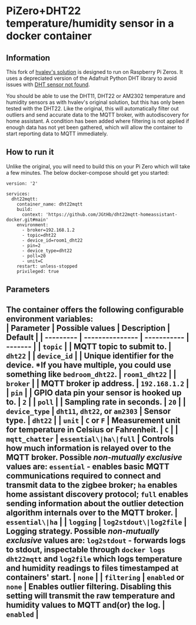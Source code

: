 # PiZero+DHT22 temperature/humidity sensor in a docker container

## Information
This fork of [hvalev's solution](https://github.com/hvalev/dht22mqtt-homeassistant-docker) is designed to run on Raspberry Pi Zeros. It uses a depreciated version of the Adafruit Python DHT library to avoid issues with [DHT sensor not found](https://github.com/adafruit/Adafruit_CircuitPython_DHT/issues/49).

You should be able to use the DHT11, DHT22 or AM2302 temperature and humidity sensors as with hvalev's original solution, but this has only been tested with the DHT22. Like the original, this will automatically filter out outliers and send accurate data to the MQTT broker, with autodiscovery for home assistant. A condition has been added where filtering is not applied if enough data has not yet been gathered, which will allow the container to start reporting data to MQTT immediately.

## How to run it
Unlike the original, you will need to build this on your Pi Zero which will take a few minutes. The below docker-compose should get you started:

```
version: '2'

services:
  dht22mqtt:
    container_name: dht22mqtt
    build:
      context: 'https://github.com/JGtHb/dht22mqtt-homeassistant-docker.git#main'
    environment:
      - broker=192.168.1.2
      - topic=dht22
      - device_id=room1_dht22
      - pin=2
      - device_type=dht22
      - poll=20
      - unit=C
    restart: unless-stopped
    privileged: true
```

## Parameters
The container offers the following configurable environment variables:</br>
| Parameter | Possible values | Description | Default |
| --------- | --------------- | ----------- | ------- |
| ```topic``` |  | MQTT topic to submit to. | ```dht22```  |
| ```device_id``` |  | Unique identifier for the device. \*If you have multiple, you could use something like ```bedroom_dht22```. | ```room1_dht22``` |
| ```broker``` |  | MQTT broker ip address. | ```192.168.1.2``` |
| ```pin``` |  | GPIO data pin your sensor is hooked up to. | ```2``` |
| ```poll``` |  | Sampling rate in seconds.  | ```20``` |
| ```device_type``` | ```dht11```, ```dht22```, or ```am2303``` | Sensor type.  | ```dht22``` |
| ```unit``` | ```C``` or ```F``` | Measurement unit for temperature in Celsius or Fahrenheit. | ```C``` |
| ```mqtt_chatter``` | ```essential\|ha\|full``` | Controls how much information is relayed over to the MQTT broker. Possible ***non-mutually exclusive*** values are: ```essential``` - enables basic MQTT communications required to connect and transmit data to the zigbee broker; ```ha``` enables home assistant discovery protocol; ```full``` enables sending information about the outlier detection algorithm internals over to the MQTT broker. | ```essential\|ha``` |
| ```logging``` | ```log2stdout\|log2file``` | Logging strategy. Possible ***non-mutually exclusive*** values are: ```log2stdout``` - forwards logs to stdout, inspectable through ```docker logs dht22mqtt``` and ```log2file``` which logs temperature and humidity readings to files timestamped at containers' start. | ```none``` |
| ```filtering``` | ```enabled``` or ```none``` | Enables outlier filtering. Disabling this setting will transmit the raw temperature and humidity values to MQTT and(or) the log. | ```enabled``` |
----------------------------------
